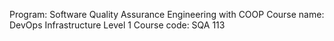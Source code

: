 Program: Software Quality Assurance Engineering with COOP
Course name: DevOps Infrastructure Level 1
Course code: SQA 113
